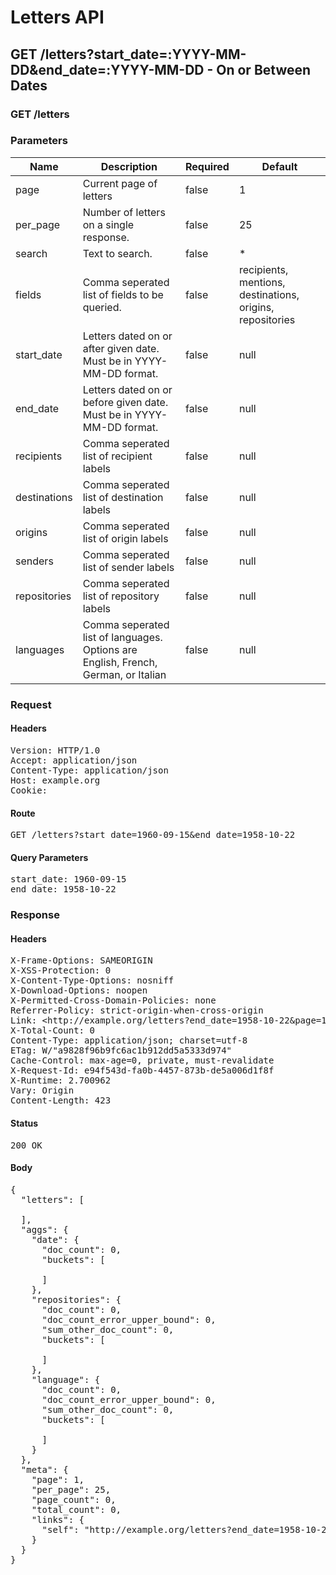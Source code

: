 # Letters API

## GET /letters?start_date=:YYYY-MM-DD&amp;end_date=:YYYY-MM-DD - On or Between Dates

### GET /letters

### Parameters

| Name | Description | Required | Default |
|------|-------------|----------|---------|
| page | Current page of letters | false | 1
| per_page | Number of letters on a single response. | false | 25
| search | Text to search. | false | *
| fields | Comma seperated list of fields to be queried. | false | recipients, mentions, destinations, origins, repositories
| start_date | Letters dated on or after given date. Must be in YYYY-MM-DD format. | false | null
| end_date | Letters dated on or before given date. Must be in YYYY-MM-DD format. | false | null
| recipients | Comma seperated list of recipient labels | false | null
| destinations | Comma seperated list of destination labels | false | null
| origins | Comma seperated list of origin labels | false | null
| senders | Comma seperated list of sender labels | false | null
| repositories | Comma seperated list of repository labels | false | null
| languages | Comma seperated list of languages. Options are English, French, German, or Italian | false | null

### Request

#### Headers

<pre>Version: HTTP/1.0
Accept: application/json
Content-Type: application/json
Host: example.org
Cookie: </pre>

#### Route

<pre>GET /letters?start_date=1960-09-15&amp;end_date=1958-10-22</pre>

#### Query Parameters

<pre>start_date: 1960-09-15
end_date: 1958-10-22</pre>

### Response

#### Headers

<pre>X-Frame-Options: SAMEORIGIN
X-XSS-Protection: 0
X-Content-Type-Options: nosniff
X-Download-Options: noopen
X-Permitted-Cross-Domain-Policies: none
Referrer-Policy: strict-origin-when-cross-origin
Link: &lt;http://example.org/letters?end_date=1958-10-22&amp;page=1&amp;start_date=1960-09-15&gt;; rel=&#39;self&#39;
X-Total-Count: 0
Content-Type: application/json; charset=utf-8
ETag: W/&quot;a9828f96b9fc6ac1b912dd5a5333d974&quot;
Cache-Control: max-age=0, private, must-revalidate
X-Request-Id: e94f543d-fa0b-4457-873b-de5a006d1f8f
X-Runtime: 2.700962
Vary: Origin
Content-Length: 423</pre>

#### Status

<pre>200 OK</pre>

#### Body

<pre>{
  "letters": [

  ],
  "aggs": {
    "date": {
      "doc_count": 0,
      "buckets": [

      ]
    },
    "repositories": {
      "doc_count": 0,
      "doc_count_error_upper_bound": 0,
      "sum_other_doc_count": 0,
      "buckets": [

      ]
    },
    "language": {
      "doc_count": 0,
      "doc_count_error_upper_bound": 0,
      "sum_other_doc_count": 0,
      "buckets": [

      ]
    }
  },
  "meta": {
    "page": 1,
    "per_page": 25,
    "page_count": 0,
    "total_count": 0,
    "links": {
      "self": "http://example.org/letters?end_date=1958-10-22&page=1&start_date=1960-09-15"
    }
  }
}</pre>
